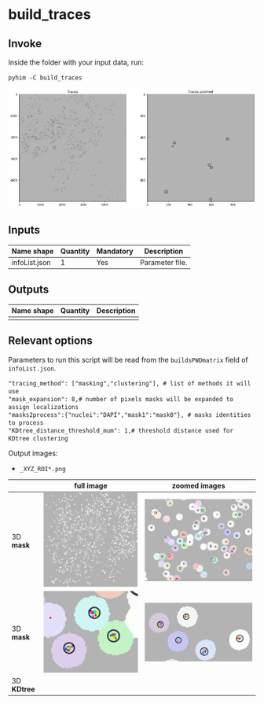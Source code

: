 # build_traces

## Invoke
Inside the folder with your input data, run:
```shell
pyhim -C build_traces
```

![build_traces](../../../_static/from_tuto/build_traces.png)

## Inputs

|Name shape|Quantity|Mandatory|Description|
|---|---|---|---|
|infoList.json|1|Yes|Parameter file.|

## Outputs
|Name shape|Quantity|Description|
|---|---|---|
||||


## Relevant options

Parameters to run this script will be read from the ```buildsPWDmatrix``` field of ```infoList.json```.

```
"tracing_method": ["masking","clustering"], # list of methods it will use
"mask_expansion": 8,# number of pixels masks will be expanded to assign localizations
"masks2process":{"nuclei":"DAPI","mask1":"mask0"}, # masks identities to process
"KDtree_distance_threshold_mum": 1,# threshold distance used for KDtree clustering
```

Output images:

- `_XYZ_ROI*.png`

|  | full image | zoomed images |
| --- |   ---- | --- |
| 3D **mask** | ![image-20220210221402082](../../../_static/user_guide/image-20220210221402082.png) |![image-20220210221430543](../../../_static/user_guide/image-20220210221430543.png)|
| 3D **mask** | ![image-20220210222233148](../../../_static/user_guide/image-20220210222233148.png) |![image-20220210222354093](../../../_static/user_guide/image-20220210222354093.png)|
| 3D **KDtree** |  ||
